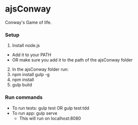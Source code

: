 # ajsConway

Conway's Game of life.

### Setup

1. Install node.js
  - Add it to your PATH
  - OR make sure you add it to the path of the ajsConway folder
2. In the ajsConway folder run:
  1. npm install gulp -g
  2. npm install
  3. gulp build


### Run commands
- To run tests: gulp test OR gulp test:tdd
- To run app: gulp serve
  - This will run on localhost:8080
